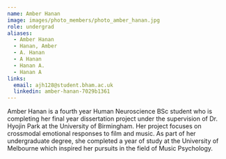 ```yaml
---
name: Amber Hanan
image: images/photo_members/photo_amber_hanan.jpg
role: undergrad
aliases:
  - Amber Hanan
  - Hanan, Amber 
  - A. Hanan
  - A Hanan
  - Hanan A.
  - Hanan A  
links:
  email: ajh128@student.bham.ac.uk
  linkedin: amber-hanan-7029b1361 
---
```


Amber Hanan is a fourth year Human Neuroscience BSc student who is completing her final year dissertation project under the supervision of Dr. Hyojin Park at the University of Birmingham. Her project focuses on crossmodal emotional responses to film and music. As part of her undergraduate degree, she completed a year of study at the University of Melbourne which inspired her pursuits in the field of Music Psychology.
